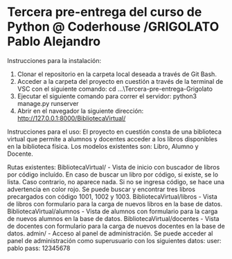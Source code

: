 # Tercera pre-entrega del curso de Python @ Coderhouse /GRIGOLATO Pablo Alejandro

Instrucciones para la instalación:
1. Clonar el repositorio en la carpeta local deseada a través de Git Bash.
2. Acceder a la carpeta del proyecto en cuestión a través de la terminal de VSC con el siguiente comando: cd ...\Tercera-pre-entrega-Grigolato
3. Ejecutar el siguiente comando para correr el servidor: python3 manage.py runserver
4. Abrir en el navegador la siguiente dirección: http://127.0.0.1:8000/BibliotecaVirtual/

Instrucciones para el uso:
El proyecto en cuestión consta de una biblioteca virtual que permite a alumnos y docentes acceder a los libros disponibles en la biblioteca física.
Los modelos existentes son: Libro, Alumno y Docente.

Rutas existentes:
BibliotecaVirtual/ - Vista de inicio con buscador de libros por código incluído. En caso de buscar un libro por código, si existe, se lo lista. Caso contrario, no aparece nada. Si no se ingresa código, se hace una advertencia en color rojo. Se puede buscar y encontrar tres libros precargados con código 1001, 1002 y 1003.
BibliotecaVirtual/libros - Vista de libros con formulario para la carga de nuevos libros en la base de datos.
BibliotecaVirtual/alumnos - Vista de alumnos con formulario para la carga de nuevos alumnos en la base de datos.
BibliotecaVirtual/docentes - Vista de docentes con formulario para la carga de nuevos docentes en la base de datos.
admin/ - Acceso al panel de administración. Se puede acceder al panel de administración como superusuario con los siguientes datos: user: pablo pass: 12345678
